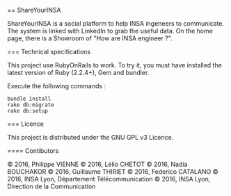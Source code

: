 == ShareYourINSA

ShareYourINSA is a social platform to help INSA ingeneers to communicate. The system is linked with LinkedIn to grab the
useful data. On the home page, there is a Showroom of "How are INSA engineer ?".

=== Technical specifications

This project use RubyOnRails to work. To try it, you must have installed the latest version of Ruby (2.2.4+), Gem and 
bundler. 

Execute the following commands :

```
bundle install
rake db:migrate
rake db:setup
```

=== Licence

This project is distributed under the GNU GPL v3 Licence.

==== Contibutors

&copy; 2016, Philippe VIENNE
&copy; 2016, Lélio CHETOT
&copy; 2016, Nadia BOUCHAKOR
&copy; 2016, Guillaume THIRIET
&copy; 2016, Federico CATALANO
&copy; 2016, INSA Lyon, Département Télécommunication
&copy; 2016, INSA Lyon, Direction de la Communication
